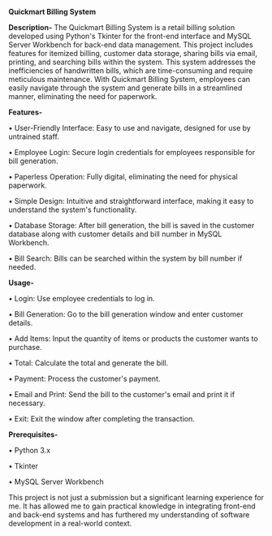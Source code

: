 **Quickmart Billing System**

**Description-**
The Quickmart Billing System is a retail billing solution developed using Python's Tkinter for the front-end interface and MySQL Server Workbench for back-end data management. This project includes features for itemized billing, customer data storage, sharing bills via email, printing, and searching bills within the system.
This system addresses the inefficiencies of handwritten bills, which are time-consuming and require meticulous maintenance. With Quickmart Billing System, employees can easily navigate through the system and generate bills in a streamlined manner, eliminating the need for paperwork.

**Features-**

• User-Friendly Interface: Easy to use and navigate, designed for use by untrained staff.

• Employee Login: Secure login credentials for employees responsible for bill generation.

• Paperless Operation: Fully digital, eliminating the need for physical paperwork.

• Simple Design: Intuitive and straightforward interface, making it easy to understand the system's functionality.

• Database Storage: After bill generation, the bill is saved in the customer database along with customer details and bill number in MySQL Workbench.

• Bill Search: Bills can be searched within the system by bill number if needed.

**Usage-**

• Login: Use employee credentials to log in.

• Bill Generation: Go to the bill generation window and enter customer details.

• Add Items: Input the quantity of items or products the customer wants to purchase.

• Total: Calculate the total and generate the bill.

• Payment: Process the customer's payment.

• Email and Print: Send the bill to the customer's email and print it if necessary.

• Exit: Exit the window after completing the transaction.

**Prerequisites-**

• Python 3.x

• Tkinter

• MySQL Server Workbench

This project is not just a submission but a significant learning experience for me. It has allowed me to gain practical knowledge in integrating front-end and back-end systems and has furthered my understanding of software development in a real-world context.
